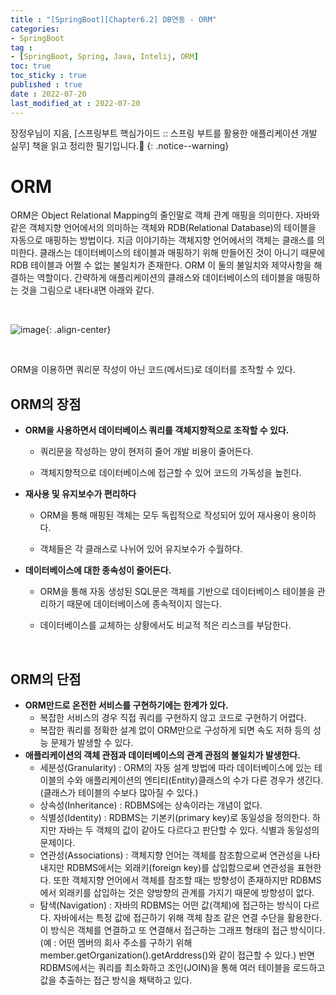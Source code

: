 ```yaml
---
title : "[SpringBoot][Chapter6.2] DB연동 - ORM"
categories:
- SpringBoot
tag :
- [SpringBoot, Spring, Java, Intelij, ORM]
toc: true
toc_sticky : true
published : true
date : 2022-07-20
last_modified_at : 2022-07-20
---
```






장정우님이 지음, [스프링부트 핵심가이드 :: 스프링 부트를 활용한 애플리케이션 개발 실무] 책을 읽고 정리한 필기입니다.📢
{: .notice--warning}



# ORM

ORM은 Object Relational Mapping의 줄인말로 객체 관계 매핑을 의미한다. 자바와 같은 객체지향 언어에서의 의미하는 객체와 RDB(Relational Database)의 테이블을 자동으로 매핑하는 방법이다. 지금 이야기하는 객체지향 언어에서의 객체는 클래스를 의미한다. 클래스는 데이터베이스의 테이블과 매핑하기 위해 만들어진 것이 아니기 때문에 RDB 테이블과 어쩔 수 없는 불일치가 존재한다. ORM 이 둘의 불일치와 제약사항을 해결하는 역할이다. 간략하게 애플리케이션의 클래스와 데이터베이스의 테이블을 매핑하는 것을 그림으로 내타내면 아래와 같다.

<br>



![image](https://user-images.githubusercontent.com/13410737/180005936-52f80072-5264-4b44-ac40-838e8b5095fb.png){: .align-center}

<br>

ORM을 이용하면 쿼리문 작성이 아닌 코드(메서드)로 데이터를 조작할 수 있다.

## ORM의 장점

- **ORM을 사용하면서 데이터베이스 쿼리를 객체지향적으로 조작할 수 있다.**
  - 쿼리문을 작성하는 양이 현저히 줄어 개발 비용이 줄어든다.
  
  - 객체지향적으로 데이터베이스에 접근할 수 있어 코드의 가독성을 높힌다.
  
- **재사용 및 유지보수가 편리하다**

  - ORM을 통해 매핑된 객체는 모두 독립적으로 작성되어 있어 재사용이 용이하다.

  - 객체들은 각 클래스로 나뉘어 있어 유지보수가 수월하다.

- **데이터베이스에 대한 종속성이 줄어든다.**

  - ORM을 통해 자동 생성된 SQL문은 객체를 기반으로 데이터베이스 테이블을 관리하기 때문에 데이터베이스에 종속적이지 않는다.

  - 데이터베이스를 교체하는 상황에서도 비교적 적은 리스크를 부담한다.


<br>

## ORM의 단점

- **ORM만드로 온전한 서비스를 구현하기에는 한계가 있다.**
  - 복잡한 서비스의 경우 직접 쿼리를 구현하지 않고 코드로 구현하기 어렵다.
  - 복잡한 쿼리를 정확한 설계 없이 ORM만으로 구성하게 되면 속도 저하 등의 성능 문제가 발생할 수 있다.
- **애플리케이션의 객체 관점과 데이터베이스의 관계 관점의 불일치가 발생한다.**
  - 세분성(Granularity) : ORM의 자동 설계 방법에 따라 데이터베이스에 있는 테이블의 수와 애플리케이션의 엔티티(Entity)클래스의 수가 다른 경우가 생긴다.(클래스가 테이블의 수보다 많아질 수 있다.)
  - 상속성(Inheritance) : RDBMS에는 상속이라는 개념이 없다.
  - 식별성(Identity) : RDBMS는 기본키(primary key)로 동일성을 정의한다. 하지만 자바는 두 객체의 값이 같아도 다르다고 판단할 수 있다. 식별과 동일성의 문제이다.
  - 연관성(Associations) : 객체지향 언어는 객체를 참조함으로써 연관성을 나타내지만 RDBMS에서는 외래키(foreign key)를 삽입함으로써 연관성을 표현한다. 또한 객체지향 언어에서 객체를 참조할 때는 방향성이 존재하지만 RDBMS에서 외래키를 삽입하는 것은 양방향의 관계를 가지기 때문에 방향성이 없다.
  - 탐색(Navigation) : 자바의 RDBMS는 어떤 값(객체)에 접근하는 방식이 다르다. 자바에서는 특정 값에 접근하기 위해 객체 참조 같은 연결 수단을 활용한다. 이 방식은 객체를 연결하고 또 연결해서 접근하는 그래프 형태의 접근 방식이다. (예 : 어떤 멤버의 회사 주소를 구하기 위해 member.getOrganization().getArddress()와 같이 접근할 수 있다.) 반면 RDBMS에서는 쿼리를 최소화하고 조인(JOIN)을 통해 여러 테이블을 로드하고 값을 추출하는 접근 방식을 채택하고 있다.
